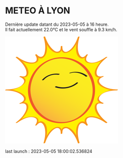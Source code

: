 # METEO À LYON

Dernière update datant du 2023-05-05 à 16 heure.  
Il fait actuellement 22.0°C et le vent souffle à 9.3 km/h.      

![](./.github/sun.png)

last launch : 2023-05-05 18:00:02.536824
